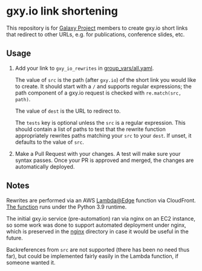 # gxy.io link shortening

This repository is for [Galaxy Project](https://galaxyproject.org/) members to create gxy.io short links that redirect
to other URLs, e.g. for publications, conference slides, etc.

## Usage

1. Add your link to `gxy_io_rewrites` in [group_vars/all.yaml](group_vars/all.yaml).

    The value of `src` is the path (after `gxy.io`) of the short link you would like to create. It should start with a
    `/` and supports regular expressions; the path component of a gxy.io request is checked with `re.match(src, path)`.

    The value of `dest` is the URL to redirect to.

    The `tests` key is optional unless the `src` is a regular expression. This should contain a list of paths to test
    that the rewrite function appropriately rewrites paths matching your `src` to your `dest`. If unset, it defaults to
    the value of `src`.

2. Make a Pull Request with your changes. A test will make sure your syntax passes. Once your PR is approved and merged, the changes are automatically deployed.

## Notes

Rewrites are performed via an AWS [Lambda@Edge](https://aws.amazon.com/lambda/edge/) function via CloudFront. [The
function](templates/lambda_function.py.j2) runs under the Python 3.9 runtime.

The initial gxy.io service (pre-automation) ran via nginx on an EC2 instance, so some work was done to support
automated deployment under nginx, which is preserved in the [nginx](nginx/) directory in case it would be useful in the
future.

Backreferences from `src` are not supported (there has been no need thus far), but could be implemented fairly easily in
the Lambda function, if someone wanted it.
